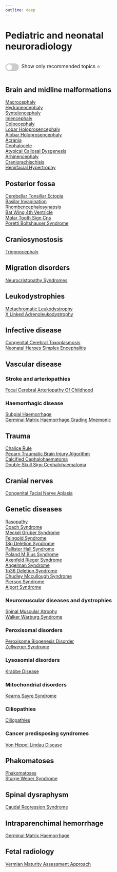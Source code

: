 ```yaml
---
outline: deep
---
```

<style>

.star-link-list {
  list-style-type: none !important;
  padding-left: 0 !important;
  margin-left: 0 !important;
}

.switch-container {
  display: flex;
  align-items: center;
  gap: 0.5rem;
  padding: 1rem 0;
  font-size: 0.95rem;
}

.switch {
  position: relative;
  display: inline-block;
  width: 42px;
  height: 24px;
}

.switch input {
  opacity: 0;
  width: 0;
  height: 0;
}

.slider {
  position: absolute;
  cursor: pointer;
  top: 0; left: 0; right: 0; bottom: 0;
  background-color: #ccc;
  border-radius: 24px;
  transition: 0.4s;
}

.slider:before {
  content: "";
  position: absolute;
  height: 18px;
  width: 18px;
  left: 3px;
  bottom: 3px;
  background-color: white;
  border-radius: 50%;
  transition: 0.4s;
}

input:checked + .slider {
  background-color: #42b983;
}

input:checked + .slider:before {
  transform: translateX(18px);
}

</style>

# Pediatric and neonatal neuroradiology

<div class="switch-container">
  <label class="switch">
    <input type="checkbox" id="toggle-stars">
    <span class="slider"></span>
  </label>
  <span>Show only recommended topics ⭐</span>
</div>

## Brain and midline malformations

[Macrocephaly](https://radiopaedia.org/articles/macrocephaly)  
[Hydranencephaly](https://radiopaedia.org/articles/hydranencephaly)  
[Syntelencephaly](https://radiopaedia.org/articles/syntelencephaly)  
[Iniencephaly](https://radiopaedia.org/articles/iniencephaly)  
[Colpocephaly](https://radiopaedia.org/articles/colpocephaly)  
[Lobar Holoprosencephaly](https://radiopaedia.org/articles/lobar-holoprosencephaly)  
[Alobar Holoprosencephaly](https://radiopaedia.org/articles/alobar-holoprosencephaly)  
[Acrania](https://radiopaedia.org/articles/acrania)  
[Cephalocele](https://radiopaedia.org/articles/cephalocele-1)  
[Atypical Callosal Dysgenesis](https://radiopaedia.org/articles/atypical-callosal-dysgenesis)  
[Arhinencephaly](https://radiopaedia.org/articles/arhinencephaly)  
[Craniorachischisis](https://radiopaedia.org/articles/craniorachischisis)  
[Hemifacial Hypertrophy](https://radiopaedia.org/articles/hemifacial-hypertrophy-1)  

## Posterior fossa

[Cerebellar Tonsillar Ectopia](https://radiopaedia.org/articles/cerebellar-tonsillar-ectopia)  
[Basilar Invagination](https://radiopaedia.org/articles/basilar-invagination)  
[Rhombencephalosynapsis](https://radiopaedia.org/articles/rhombencephalosynapsis)  
[Bat Wing 4th Ventricle](https://radiopaedia.org/articles/bat-wing-4th-ventricle)  
[Molar Tooth Sign Cns](https://radiopaedia.org/articles/molar-tooth-sign-cns-1)  
[Poretti Boltshauser Syndrome](https://radiopaedia.org/articles/poretti-boltshauser-syndrome)  

## Craniosynostosis

[Trigonocephaly](https://radiopaedia.org/articles/trigonocephaly)  

## Migration disorders

[Neurocristopathy Syndromes](https://radiopaedia.org/articles/neurocristopathy-syndromes)  

## Leukodystrophies

[Metachromatic Leukodystrophy](https://radiopaedia.org/articles/metachromatic-leukodystrophy)  
[X Linked Adrenoleukodystrophy](https://radiopaedia.org/articles/x-linked-adrenoleukodystrophy-1)  

## Infective disease

[Congenital Cerebral Toxoplasmosis](https://radiopaedia.org/articles/congenital-cerebral-toxoplasmosis)  
[Neonatal Herpes Simplex Encephalitis](https://radiopaedia.org/articles/neonatal-herpes-simplex-encephalitis)  

## Vascular disease

### Stroke and arteriopathies

[Focal Cerebral Arteriopathy Of Childhood](https://radiopaedia.org/articles/focal-cerebral-arteriopathy-of-childhood)  

### Haemorrhagic disease

[Subpial Haemorrhage](https://radiopaedia.org/articles/subpial-haemorrhage)  
[Germinal Matrix Haemorrhage Grading Mnemonic](https://radiopaedia.org/articles/germinal-matrix-haemorrhage-grading-mnemonic)  

## Trauma

[Chalice Rule](https://radiopaedia.org/articles/chalice-rule)  
[Pecarn Traumatic Brain Injury Algorithm](https://radiopaedia.org/articles/pecarn-traumatic-brain-injury-algorithm)  
[Calcified Cephalohaematoma](https://radiopaedia.org/articles/calcified-cephalohaematoma)  
[Double Skull Sign Cephalohaematoma](https://radiopaedia.org/articles/double-skull-sign-cephalohaematoma)  

## Cranial nerves

[Congenital Facial Nerve Aplasia](https://radiopaedia.org/articles/congenital-facial-nerve-aplasia)  

## Genetic diseases

[Rasopathy](https://radiopaedia.org/articles/rasopathy-1)  
[Coach Syndrome](https://radiopaedia.org/articles/coach-syndrome)  
[Meckel Gruber Syndrome](https://radiopaedia.org/articles/meckel-gruber-syndrome)  
[Feingold Syndrome](https://radiopaedia.org/articles/feingold-syndrome)  
[18q Deletion Syndrome](https://radiopaedia.org/articles/18q-deletion-syndrome-2)  
[Pallister Hall Syndrome](https://radiopaedia.org/articles/pallister-hall-syndrome)  
[Poland M Bius Syndrome](https://radiopaedia.org/articles/poland-m-bius-syndrome)  
[Axenfeld Rieger Syndrome](https://radiopaedia.org/articles/axenfeld-rieger-syndrome)  
[Angelman Syndrome](https://radiopaedia.org/articles/angelman-syndrome)  
[1p36 Deletion Syndrome](https://radiopaedia.org/articles/1p36-deletion-syndrome)  
[Chudley Mccullough Syndrome](https://radiopaedia.org/articles/chudley-mccullough-syndrome)  
[Pierson Syndrome](https://radiopaedia.org/articles/pierson-syndrome)  
[Alport Syndrome](https://radiopaedia.org/articles/alport-syndrome)  

### Neuromuscular diseases and dystrophies

[Spinal Muscular Atrophy](https://radiopaedia.org/articles/spinal-muscular-atrophy)  
[Walker Warburg Syndrome](https://radiopaedia.org/articles/walker-warburg-syndrome-1)  

### Peroxisomal disorders

[Peroxisome Biogenesis Disorder](https://radiopaedia.org/articles/peroxisome-biogenesis-disorder)  
[Zellweger Syndrome](https://radiopaedia.org/articles/zellweger-syndrome)  

### Lysosomial disorders

[Krabbe Disease](https://radiopaedia.org/articles/krabbe-disease)  

### Mitochondrial disorders

[Kearns Sayre Syndrome](https://radiopaedia.org/articles/kearns-sayre-syndrome)  

### Ciliopathies

[Ciliopathies](https://radiopaedia.org/articles/ciliopathies)  

### Cancer predisposing syndromes

[Von Hippel Lindau Disease](https://radiopaedia.org/articles/von-hippel-lindau-disease-5)  

## Phakomatoses

[Phakomatoses](https://radiopaedia.org/articles/phakomatoses-1)  
[Sturge Weber Syndrome](https://radiopaedia.org/articles/sturge-weber-syndrome-1)  

## Spinal dysraphysm

[Caudal Regression Syndrome](https://radiopaedia.org/articles/caudal-regression-syndrome)  

## Intraparenchimal hemorrhage

[Germinal Matrix Haemorrhage](https://radiopaedia.org/articles/germinal-matrix-haemorrhage)  

## Fetal radiology

[Vermian Maturity Assessment Approach](https://radiopaedia.org/articles/vermian-maturity-assessment-approach-1)  